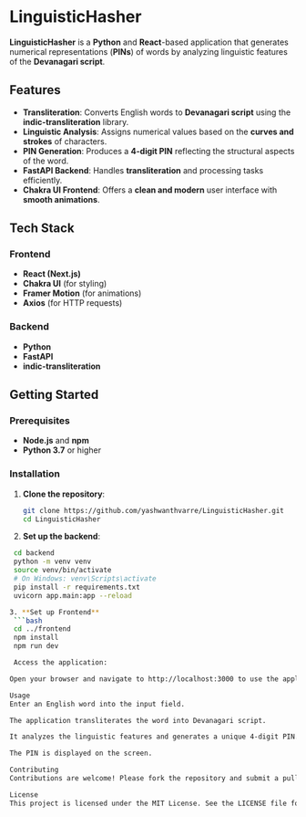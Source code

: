# LinguisticHasher

**LinguisticHasher** is a **Python** and **React**-based application that generates numerical representations (**PINs**) of words by analyzing linguistic features of the **Devanagari script**.

## Features

- **Transliteration**: Converts English words to **Devanagari script** using the **indic-transliteration** library.
- **Linguistic Analysis**: Assigns numerical values based on the **curves and strokes** of characters.
- **PIN Generation**: Produces a **4-digit PIN** reflecting the structural aspects of the word.
- **FastAPI Backend**: Handles **transliteration** and processing tasks efficiently.
- **Chakra UI Frontend**: Offers a **clean and modern** user interface with **smooth animations**.

## Tech Stack

### Frontend

- **React (Next.js)**
- **Chakra UI** (for styling)
- **Framer Motion** (for animations)
- **Axios** (for HTTP requests)

### Backend

- **Python**
- **FastAPI**
- **indic-transliteration**

## Getting Started

### Prerequisites

- **Node.js** and **npm**
- **Python 3.7** or higher

### Installation

1. **Clone the repository**:

   ```bash
   git clone https://github.com/yashwanthvarre/LinguisticHasher.git
   cd LinguisticHasher
2. **Set up the backend**:
   
 ```bash
  cd backend
  python -m venv venv
  source venv/bin/activate
  # On Windows: venv\Scripts\activate
  pip install -r requirements.txt
  uvicorn app.main:app --reload

3. **Set up Frontend**
  ```bash
  cd ../frontend
  npm install
  npm run dev

  Access the application:

Open your browser and navigate to http://localhost:3000 to use the application.

Usage
Enter an English word into the input field.

The application transliterates the word into Devanagari script.

It analyzes the linguistic features and generates a unique 4-digit PIN.

The PIN is displayed on the screen.

Contributing
Contributions are welcome! Please fork the repository and submit a pull request for any enhancements or bug fixes.

License
This project is licensed under the MIT License. See the LICENSE file for details.
